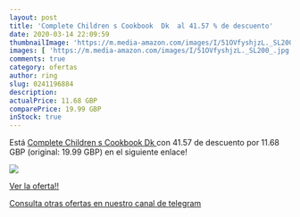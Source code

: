 ```yaml
---
layout: post
title: 'Complete Children s Cookbook  Dk  al 41.57 % de descuento'
date: 2020-03-14 22:09:59
thumbnailImage: 'https://m.media-amazon.com/images/I/51OVfyshjzL._SL200_.jpg'
images: [ 'https://m.media-amazon.com/images/I/51OVfyshjzL._SL200_.jpg' ]
comments: true
category: ofertas
author: ring
slug: 0241196884
description:
actualPrice: 11.68 GBP
comparePrice: 19.99 GBP
inStock: true
---
```


Está [Complete Children s Cookbook  Dk ](https://www.amazon.com/dp/0241196884/?tag=redken08-20) con 41.57 de descuento por 11.68 GBP (original: 19.99 GBP) en el siguiente enlace!

[![](https://m.media-amazon.com/images/I/51OVfyshjzL._SL200_.jpg)](https://www.amazon.com/dp/0241196884/?tag=redken08-20)

[Ver la oferta!!](https://www.amazon.com/dp/0241196884/?tag=redken08-20)

[Consulta otras ofertas en nuestro canal de telegram](https://t.me/s/ofertas25)
